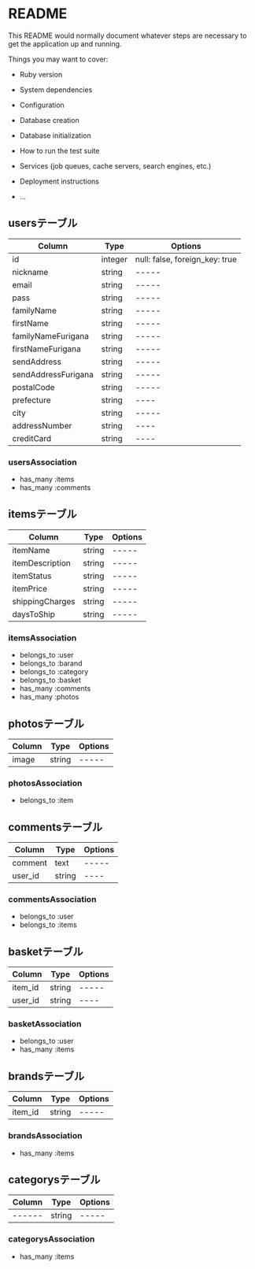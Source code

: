# README

This README would normally document whatever steps are necessary to get the
application up and running.

Things you may want to cover:

* Ruby version

* System dependencies

* Configuration

* Database creation

* Database initialization

* How to run the test suite

* Services (job queues, cache servers, search engines, etc.)

* Deployment instructions

* ...

## usersテーブル
|Column|Type|Options|
|------|----|-------|
|id|integer|null: false, foreign_key: true|
|nickname|string|-----|
|email|string|-----|
|pass|string|-----|
|familyName|string|-----|
|firstName|string|-----|
|familyNameFurigana|string|-----|
|firstNameFurigana|string|-----|
|sendAddress|string|-----|
|sendAddressFurigana|string|-----|
|postalCode|string|-----|
|prefecture|string|----|
|city|string|-----|
|addressNumber|string|----|
|creditCard|string|----|
### usersAssociation
- has_many :items
- has_many :comments

## itemsテーブル
|Column|Type|Options|
|------|----|-------|
|itemName|string|-----|
|itemDescription|string|-----|
|itemStatus|string|-----|
|itemPrice|string|-----|
|shippingCharges|string|-----|
|daysToShip|string|-----|
### itemsAssociation
- belongs_to :user
- belongs_to :barand
- belongs_to :category
- belongs_to :basket
- has_many :comments
- has_many :photos

## photosテーブル
|Column|Type|Options|
|------|----|-------|
|image|string|-----|
### photosAssociation
- belongs_to :item

## commentsテーブル
|Column|Type|Options|
|------|----|-------|
|comment|text|-----|
|user_id|string|----|
### commentsAssociation
- belongs_to :user
- belongs_to :items

## basketテーブル
|Column|Type|Options|
|------|----|-------|
|item_id|string|-----|
|user_id|string|----|
### basketAssociation
- belongs_to :user
- has_many :items

## brandsテーブル
|Column|Type|Options|
|------|----|-------|
|item_id|string|-----|
### brandsAssociation
- has_many :items

## categorysテーブル
|Column|Type|Options|
|------|----|-------|
|------|string|-----|
### categorysAssociation
- has_many :items